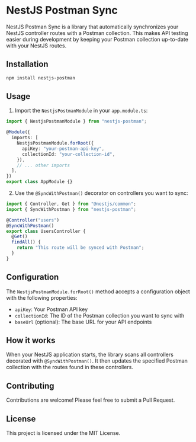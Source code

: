 # NestJS Postman Sync

NestJS Postman Sync is a library that automatically synchronizes your NestJS controller routes with a Postman collection. This makes API testing easier during development by keeping your Postman collection up-to-date with your NestJS routes.

## Installation

```bash
npm install nestjs-postman
```

## Usage

1. Import the `NestjsPostmanModule` in your `app.module.ts`:

```typescript
import { NestjsPostmanModule } from "nestjs-postman";

@Module({
  imports: [
    NestjsPostmanModule.forRoot({
      apiKey: "your-postman-api-key",
      collectionId: "your-collection-id",
    }),
    // ... other imports
  ],
})
export class AppModule {}
```

2. Use the `@SyncWithPostman()` decorator on controllers you want to sync:

```typescript
import { Controller, Get } from "@nestjs/common";
import { SyncWithPostman } from "nestjs-postman";

@Controller("users")
@SyncWithPostman()
export class UsersController {
  @Get()
  findAll() {
    return "This route will be synced with Postman";
  }
}
```

## Configuration

The `NestjsPostmanModule.forRoot()` method accepts a configuration object with the following properties:

- `apiKey`: Your Postman API key
- `collectionId`: The ID of the Postman collection you want to sync with
- `baseUrl` (optional): The base URL for your API endpoints

## How it works

When your NestJS application starts, the library scans all controllers decorated with `@SyncWithPostman()`. It then updates the specified Postman collection with the routes found in these controllers.

## Contributing

Contributions are welcome! Please feel free to submit a Pull Request.

## License

This project is licensed under the MIT License.
